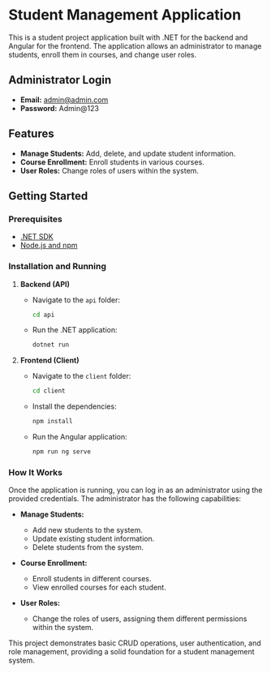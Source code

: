 # Student Management Application

This is a student project application built with .NET for the backend and Angular for the frontend. The application allows an administrator to manage students, enroll them in courses, and change user roles.

## Administrator Login
- **Email:** admin@admin.com
- **Password:** Admin@123

## Features
- **Manage Students:** Add, delete, and update student information.
- **Course Enrollment:** Enroll students in various courses.
- **User Roles:** Change roles of users within the system.

## Getting Started

### Prerequisites
- [.NET SDK](https://dotnet.microsoft.com/download)
- [Node.js and npm](https://nodejs.org/)

### Installation and Running

1. **Backend (API)**
    - Navigate to the `api` folder:
      ```sh
      cd api
      ```
    - Run the .NET application:
      ```sh
      dotnet run
      ```

2. **Frontend (Client)**
    - Navigate to the `client` folder:
      ```sh
      cd client
      ```
    - Install the dependencies:
      ```sh
      npm install
      ```
    - Run the Angular application:
      ```sh
      npm run ng serve
      ```

### How It Works

Once the application is running, you can log in as an administrator using the provided credentials. The administrator has the following capabilities:

- **Manage Students:**
  - Add new students to the system.
  - Update existing student information.
  - Delete students from the system.

- **Course Enrollment:**
  - Enroll students in different courses.
  - View enrolled courses for each student.

- **User Roles:**
  - Change the roles of users, assigning them different permissions within the system.

This project demonstrates basic CRUD operations, user authentication, and role management, providing a solid foundation for a student management system.
